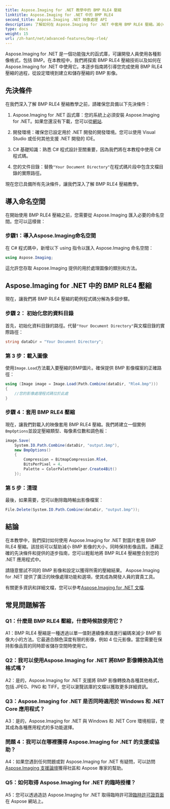 ```yaml
---
title: Aspose.Imaging for .NET 教學中的 BMP RLE4 壓縮
linktitle: Aspose.Imaging for .NET 中的 BMP RLE4
second_title: Aspose.Imaging .NET 映像處理 API
description: 了解如何在 Aspose.Imaging for .NET 中套用 BMP RLE4 壓縮。減小 BMP 影像大小而不損失品質。
type: docs
weight: 15
url: /zh-hant/net/advanced-features/bmp-rle4/
---
```

Aspose.Imaging for .NET 是一個功能強大的函式庫，可讓開發人員使用各種影像格式，包括 BMP。在本教程中，我們將探索 BMP RLE4 壓縮技術以及如何在 Aspose.Imaging for .NET 中使用它。本逐步指南將引導您完成使用 BMP RLE4 壓縮的過程，從設定環境到建立和儲存壓縮的 BMP 影像。

## 先決條件

在我們深入了解 BMP RLE4 壓縮教學之前，請確保您具備以下先決條件：

1.  Aspose.Imaging for .NET 函式庫：您的系統上必須安裝 Aspose.Imaging for .NET。如果您還沒有下載，您可以從[網站](https://releases.aspose.com/imaging/net/).

2. 開發環境：確保您已設定用於 .NET 開發的開發環境。您可以使用 Visual Studio 或任何其他支援 .NET 開發的 IDE。

3. C# 基礎知識：熟悉 C# 程式設計至關重要，因為我們將在本教程中使用 C# 程式碼。

4. 您的文件目錄：替換`"Your Document Directory"`在程式碼片段中包含文檔目錄的實際路徑。

現在您已具備所有先決條件，讓我們深入了解 BMP RLE4 壓縮教學。

## 導入命名空間

在開始使用 BMP RLE4 壓縮之前，您需要從 Aspose.Imaging 匯入必要的命名空間。您可以這樣做：

### 步驟1：導入Aspose.Imaging命名空間

在 C# 程式碼中，新增以下 using 指令以匯入 Aspose.Imaging 命名空間：

```csharp
using Aspose.Imaging;
```

這允許您存取 Aspose.Imaging 提供的用於處理圖像的類別和方法。

## Aspose.Imaging for .NET 中的 BMP RLE4 壓縮

現在，讓我們將 BMP RLE4 壓縮的範例程式碼分解為多個步驟。

### 步驟 2： 初始化您的資料目錄

首先，初始化資料目錄的路徑。代替`"Your Document Directory"`與文檔目錄的實際路徑：

```csharp
string dataDir = "Your Document Directory";
```

### 第 3 步：載入圖像

使用`Image.Load`方法載入要壓縮的BMP圖片。確保提供 BMP 影像檔案的正確路徑：

```csharp
using (Image image = Image.Load(Path.Combine(dataDir, "Rle4.bmp")))
{
    //您的影像處理程式碼位於此處
}
```

### 步驟 4：套用 BMP RLE4 壓縮

現在，讓我們對載入的映像套用 BMP RLE4 壓縮。我們將建立一個實例`BmpOptions`並設定壓縮類型、每像素位數和調色板：

```csharp
image.Save(
    System.IO.Path.Combine(dataDir, "output.bmp"),
    new BmpOptions()
    {
        Compression = BitmapCompression.Rle4,
        BitsPerPixel = 4,
        Palette = ColorPaletteHelper.Create4Bit()
    });
```

### 第 5 步：清理

最後，如果需要，您可以刪除臨時輸出影像檔案：

```csharp
File.Delete(System.IO.Path.Combine(dataDir, "output.bmp"));
```

## 結論

在本教學中，我們探討如何使用 Aspose.Imaging for .NET 對圖片套用 BMP RLE4 壓縮。該技術可以幫助減小 BMP 影像的大小，同時保持影像品質。憑藉正確的先決條件和提供的逐步指南，您可以輕鬆地將 BMP RLE4 壓縮整合到您的 .NET 應用程式中。

請隨意嘗試不同的 BMP 影像和設定以獲得所需的壓縮結果。 Aspose.Imaging for .NET 提供了廣泛的映像處理功能和選項，使其成為開發人員的寶貴工具。

有關更多資訊和詳細文檔，您可以參考[Aspose.Imaging for .NET 文檔](https://reference.aspose.com/imaging/net/).

## 常見問題解答

### Q1：什麼是 BMP RLE4 壓縮，什麼時候該使用它？

A1：BMP RLE4 壓縮是一種透過以單一值對連續像素值進行編碼來減少 BMP 影像大小的方法。它最適合顏色深度有限的影像，例如 4 位元影像。當您需要在保持影像品質的同時節省儲存空間時使用它。

### Q2：我可以使用Aspose.Imaging for .NET 將BMP 影像轉換為其他格式嗎？

A2：是的，Aspose.Imaging for .NET 支援將 BMP 影像轉換為各種其他格式，包括 JPEG、PNG 和 TIFF。您可以瀏覽該庫的文檔以獲取更多詳細資訊。

### Q3：Aspose.Imaging for .NET 是否同時適用於 Windows 和 .NET Core 應用程式？

A3：是的，Aspose.Imaging for .NET 與 Windows 和 .NET Core 環境相容，使其成為各種應用程式的多功能選擇。

### 問題 4：我可以在哪裡獲得 Aspose.Imaging for .NET 的支援或協助？

 A4：如果您遇到任何問題或對 Aspose.Imaging for .NET 有疑問，可以訪問[Aspose.Imaging 支援論壇](https://forum.aspose.com/)獲得社區和 Aspose 專家的幫助。

### Q5：如何取得 Aspose.Imaging for .NET 的臨時授權？

 A5：您可以透過造訪 Aspose.Imaging for .NET 取得臨時許可證[臨時許可證頁面](https://purchase.aspose.com/temporary-license/)在 Aspose 網站上。